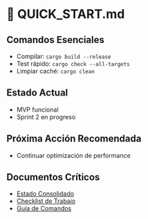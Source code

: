 # 🚀 QUICK_START.md

## Comandos Esenciales
- Compilar: `cargo build --release`
- Test rápido: `cargo check --all-targets`
- Limpiar caché: `cargo clean`

## Estado Actual
- MVP funcional
- Sprint 2 en progreso

## Próxima Acción Recomendada
- Continuar optimización de performance

## Documentos Críticos
- [Estado Consolidado](project-status/CURRENT_PROJECT_STATUS.md)
- [Checklist de Trabajo](project-status/PENDING_WORK_MASTER_CHECKLIST.md)
- [Guía de Comandos](user-guides/command-guide.md)

